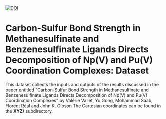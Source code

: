 [![DOI](https://zenodo.org/badge/232294496.svg)](https://zenodo.org/badge/latestdoi/232294496)
# Carbon-Sulfur Bond Strength in Methanesulfinate and Benzenesulfinate Ligands Directs Decomposition of Np(V) and Pu(V) Coordination Complexes: Dataset
This dataset collects the inputs and outputs of the results discussed in the paper entitled "Carbon-Sulfur Bond Strength in Methanesulfinate and Benzenesulfinate Ligands Directs Decomposition of Np(V) and Pu(V) Coordination Complexes" by Valérie Vallet, Yu Gong, Mohammad Saab, Florent Réal and John K. Gibson
The Cartesian coordinates can be found in the **XYZ/** subdirectory.
